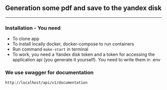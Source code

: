 ## Generation some pdf and save to the yandex disk

---

### Installation - You need
- To clone app
- To install locally docker, docker-compose to run containers
- Run command `make-start` in terminal
- To work, you need a Yandex disk token and a token for accessing the application api (you generate it yourself). You need to write them in .env

### We use swagger for documentation
  
`http://localhost/api/v1/documentation`